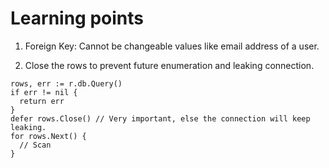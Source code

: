 # Learning points

1. Foreign Key: Cannot be changeable values like email address of a user.

2. Close the rows to prevent future enumeration and leaking connection. 
```
rows, err := r.db.Query()
if err != nil {
  return err
}
defer rows.Close() // Very important, else the connection will keep leaking.
for rows.Next() {
  // Scan
}
```
